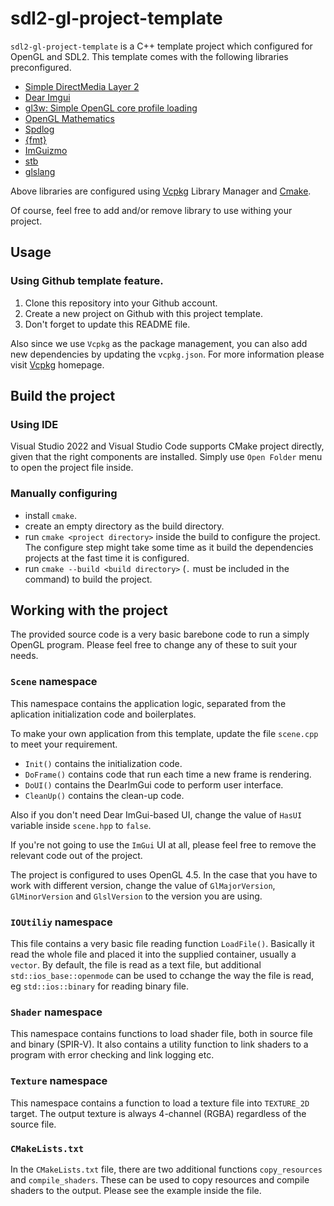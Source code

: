 # sdl2-gl-project-template

`sdl2-gl-project-template` is a C++ template project which configured for OpenGL and SDL2. This template comes with the following libraries preconfigured.

* [Simple DirectMedia Layer 2](http://libsdl.org/)
* [Dear Imgui](https://github.com/ocornut/imgui)
* [gl3w: Simple OpenGL core profile loading](https://github.com/skaslev/gl3w)
* [OpenGL Mathematics](https://github.com/g-truc/glm)
* [Spdlog](https://github.com/gabime/spdlog)
* [{fmt}](https://github.com/fmtlib/fmt)
* [ImGuizmo](https://github.com/CedricGuillemet/ImGuizmo)
* [stb](https://github.com/nothings/stb)
* [glslang](https://github.com/KhronosGroup/glslang)

Above libraries are configured using [Vcpkg](https://github.com/microsoft/vcpkg) Library Manager and [Cmake](https://cmake.org/). 

Of course, feel free to add and/or remove library to use withing your project.

## Usage

### Using Github template feature.

1. Clone this repository into your Github account.
2. Create a new project on Github with this project template.
3. Don't forget to update this README file.

Also since we use `Vcpkg` as the package management, you can also add new dependencies by updating the `vcpkg.json`. For more information please visit [Vcpkg](https://github.com/microsoft/vcpkg) homepage.

## Build the project

### Using IDE

Visual Studio 2022 and Visual Studio Code supports CMake project directly, given that the right components are installed. Simply use `Open Folder` menu to open the project file inside.

### Manually configuring
* install `cmake`.
* create an empty directory as the build directory.
* run `cmake <project directory>` inside the build to configure the project. The configure step might take some time as it build the dependencies projects at the fast time it is configured. 
* run `cmake --build <build directory>` (`.` must be included in the command) to build the project.

## Working with the project

The provided source code is a very basic barebone code to run a simply OpenGL program. Please feel free to change any of these to suit your needs.

### `Scene` namespace
This namespace contains the application logic, separated from the aplication initialization code and boilerplates.

To make your own application from this template, update the file `scene.cpp` to meet your requirement. 

* `Init()` contains the initialization code.
* `DoFrame()` contains code that run each time a new frame is rendering.
* `DoUI()` contains the DearImGui code to perform user interface.
* `CleanUp()` contains the clean-up code.

Also if you don't need Dear ImGui-based UI, change the value of `HasUI` variable inside `scene.hpp` to `false`.

If you're not going to use the `ImGui` UI at all, please feel free to remove the relevant code out of the project.

The project is configured to uses OpenGL 4.5. In the case that you have to work with different version, change the value of `GlMajorVersion`, `GlMinorVersion` and `GlslVersion` to the version you are using.

### `IOUtiliy` namespace

This file contains a very basic file reading function `LoadFile()`. Basically it read the whole file and placed it into the supplied container, usually a `vector`. By default, the file is read as a text file, but additional `std::ios_base::openmode` can be used to cchange the way the file is read, eg `std::ios::binary` for reading binary file.

### `Shader` namespace

This namespace contains functions to load shader file, both in source file and binary (SPIR-V). It also contains a utility function to link shaders to a program with error checking and link logging etc.

### `Texture` namespace

This namespace contains a function to load a texture file into `TEXTURE_2D` target. The output texture is always 4-channel (RGBA) regardless of the source file.

### `CMakeLists.txt`

In the `CMakeLists.txt` file, there are two additional functions `copy_resources` and `compile_shaders`. These can be used to copy resources and compile shaders to the output. Please see the example inside the file.